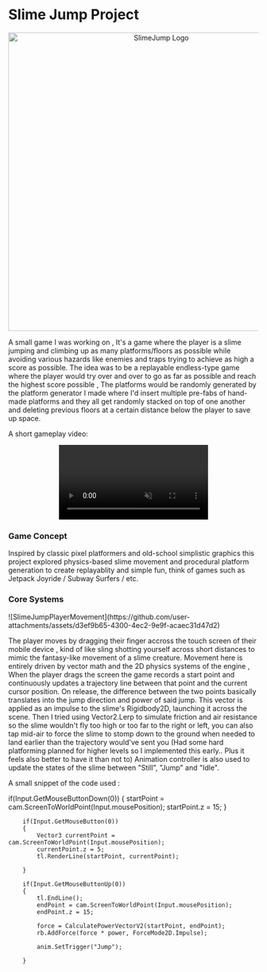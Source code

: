 # Slime Jump Project

<p align="center">
<img width="600" alt="SlimeJump Logo" src="https://github.com/user-attachments/assets/00f8e7dc-e5e2-4e56-a7f5-65f6f9841cf1" />
</p>

A small game I was working on , It's a game where the player is a slime jumping and climbing up as many platforms/floors as possible while avoiding various hazards like enemies and traps trying to achieve as high a score as possible.
The idea was to be a replayable endless-type game where the player would try over and over to go as far as possible and reach the highest score possible , The platforms would be randomly generated by the platform generator I made where I'd insert multiple pre-fabs of hand-made platforms and they all get randomly stacked on top of one another and deleting previous floors at a certain distance below the player to save up space.

A short gameplay video:

<div style="display:flex; justify-content:center;">
<video src="https://github.com/user-attachments/assets/ba2c3255-656e-46a7-b6fa-3d3fff6e0c43" autoplay loop muted></video>
</div>

<H3>Game Concept</H3>
Inspired by classic pixel platformers and old-school simplistic graphics this project explored physics-based slime movement and procedural platform generation to create replayablity and simple fun, think of games such as Jetpack Joyride / Subway Surfers / etc.

<H3>Core Systems</H3>
![SlimeJumpPlayerMovement](https://github.com/user-attachments/assets/d3ef9b65-4300-4ec2-9e9f-acaec31d47d2)

The player moves by dragging their finger accross the touch screen of their mobile device , kind of like sling shotting yourself across short distances to mimic the fantasy-like movement of a slime creature.
Movement here is entirely driven by vector math and the 2D physics systems of the engine , When the player drags the screen the game records a start point and continuously updates a trajectory line between that point and the current cursor position.
On release, the difference between the two points basically translates into the jump direction and power of said jump.
This vector is applied as an impulse to the slime's Rigidbody2D, launching it across the scene. Then I tried using Vector2.Lerp to simulate friction and air resistance so the slime wouldn't fly too high or too far to the right or left, you can also tap mid-air to force the slime to stomp down to the ground when needed to land earlier than the trajectory would've sent you (Had some hard platforming planned for higher levels so I implemented this early.. Plus it feels also better to have it than not to)
Animation controller is also used to update the states of the slime between "Still", "Jump" and "Idle".

A small snippet of the code used :

 if(Input.GetMouseButtonDown(0))
        {
            startPoint = cam.ScreenToWorldPoint(Input.mousePosition);
            startPoint.z = 15;
        }

        if(Input.GetMouseButton(0))
        {
            Vector3 currentPoint = cam.ScreenToWorldPoint(Input.mousePosition);
            currentPoint.z = 5;
            tl.RenderLine(startPoint, currentPoint);
            
        }

        if(Input.GetMouseButtonUp(0))
        {
            tl.EndLine();
            endPoint = cam.ScreenToWorldPoint(Input.mousePosition);
            endPoint.z = 15;

            force = CalculatePowerVectorV2(startPoint, endPoint);
            rb.AddForce(force * power, ForceMode2D.Impulse);

            anim.SetTrigger("Jump");
            
        }






